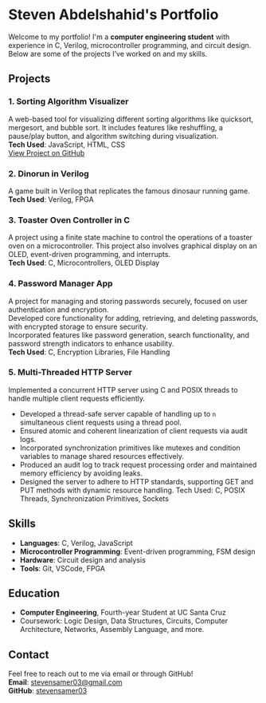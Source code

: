 # Steven Abdelshahid's Portfolio

Welcome to my portfolio! I'm a **computer engineering student** with experience in C, Verilog, microcontroller programming, and circuit design. Below are some of the projects I’ve worked on and my skills.

## Projects

### 1. Sorting Algorithm Visualizer
A web-based tool for visualizing different sorting algorithms like quicksort, mergesort, and bubble sort. It includes features like reshuffling, a pause/play button, and algorithm switching during visualization.  
**Tech Used**: JavaScript, HTML, CSS  
[View Project on GitHub](https://github.com/StevenAbdelshahid/Sorting-Visualizer)

### 2. Dinorun in Verilog
A game built in Verilog that replicates the famous dinosaur running game.  
**Tech Used**: Verilog, FPGA

### 3. Toaster Oven Controller in C
A project using a finite state machine to control the operations of a toaster oven on a microcontroller. This project also involves graphical display on an OLED, event-driven programming, and interrupts.  
**Tech Used**: C, Microcontrollers, OLED Display

### 4. Password Manager App
A project for managing and storing passwords securely, focused on user authentication and encryption.  
Developed core functionality for adding, retrieving, and deleting passwords, with encrypted storage to ensure security.  
Incorporated features like password generation, search functionality, and password strength indicators to enhance usability.  
**Tech Used**: C, Encryption Libraries, File Handling

### 5. Multi-Threaded HTTP Server
Implemented a concurrent HTTP server using C and POSIX threads to handle multiple client requests efficiently.
- Developed a thread-safe server capable of handling up to `n` simultaneous client requests using a thread pool.
- Ensured atomic and coherent linearization of client requests via audit logs.
- Incorporated synchronization primitives like mutexes and condition variables to manage shared resources effectively.
- Produced an audit log to track request processing order and maintained memory efficiency by avoiding leaks.
- Designed the server to adhere to HTTP standards, supporting GET and PUT methods with dynamic resource handling.
Tech Used: C, POSIX Threads, Synchronization Primitives, Sockets


## Skills
- **Languages**: C, Verilog, JavaScript
- **Microcontroller Programming**: Event-driven programming, FSM design
- **Hardware**: Circuit design and analysis
- **Tools**: Git, VSCode, FPGA

## Education
- **Computer Engineering**, Fourth-year Student at UC Santa Cruz  
- Coursework: Logic Design, Data Structures, Circuits, Computer Architecture, Networks, Assembly Language, and more.

## Contact
Feel free to reach out to me via email or through GitHub!  
**Email**: stevensamer03@gmail.com  
**GitHub**: [stevensamer03](https://github.com/stevensamer03)
